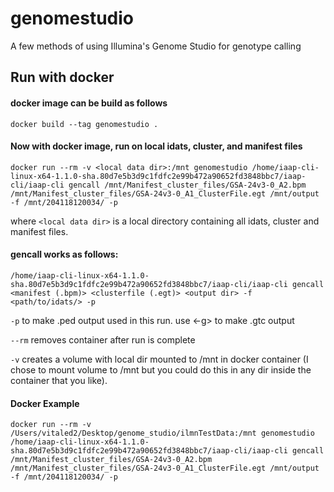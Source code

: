 # genomestudio
A few methods of using Illumina's Genome Studio for genotype calling

## Run with docker
#### docker image can be build as follows
```cd docker
docker build --tag genomestudio .
```

#### Now with docker image, run on local idats, cluster, and manifest files
`docker run --rm -v <local data dir>:/mnt genomestudio /home/iaap-cli-linux-x64-1.1.0-sha.80d7e5b3d9c1fdfc2e99b472a90652fd3848bbc7/iaap-cli/iaap-cli gencall /mnt/Manifest_cluster_files/GSA-24v3-0_A2.bpm /mnt/Manifest_cluster_files/GSA-24v3-0_A1_ClusterFile.egt /mnt/output -f /mnt/204118120034/ -p`

where `<local data dir>` is a local directory containing all idats, cluster and manifest files.

#### gencall works as follows:
`/home/iaap-cli-linux-x64-1.1.0-sha.80d7e5b3d9c1fdfc2e99b472a90652fd3848bbc7/iaap-cli/iaap-cli gencall <manifest (.bpm)> <clusterfile (.egt)> <output dir> -f <path/to/idats/> -p` 

`-p` to make .ped output used in this run. use <-g> to make .gtc output

`--rm` removes container after run is complete

`-v` creates a volume with local dir mounted to /mnt in docker container (I chose to mount volume to /mnt but you could do this in any dir inside the container that you like).

#### Docker Example
`docker run --rm -v /Users/vitaled2/Desktop/genome_studio/ilmnTestData:/mnt genomestudio /home/iaap-cli-linux-x64-1.1.0-sha.80d7e5b3d9c1fdfc2e99b472a90652fd3848bbc7/iaap-cli/iaap-cli gencall /mnt/Manifest_cluster_files/GSA-24v3-0_A2.bpm /mnt/Manifest_cluster_files/GSA-24v3-0_A1_ClusterFile.egt /mnt/output -f /mnt/204118120034/ -p`



